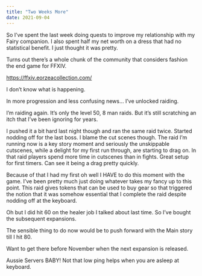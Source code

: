 ```yaml
---
title: "Two Weeks More"
date: 2021-09-04
---
```

So I’ve spent the last week doing quests to improve my relationship with my Fairy companion. I also spent half my net worth on a dress that had no statistical benefit. I just thought it was pretty.

Turns out there’s a whole chunk of the community that considers fashion the end game for FFXIV.

https://ffxiv.eorzeacollection.com/

I don’t know what is happening.

In more progression and less confusing news… I’ve unlocked raiding.

I’m raiding again. It’s only the level 50, 8 man raids. But it’s still scratching an itch that I’ve been ignoring for years.

I pushed it a bit hard last night though and ran the same raid twice. Started nodding off for the last boss. I blame the cut scenes though. The raid I’m running now is a key story moment and seriously the unskippable cutscenes, while a delight for my first run through, are starting to drag on. In that raid players spend more time in cutscenes than in fights. Great setup for first timers. Can see it being a drag pretty quickly. 

Because of that I had my first oh well I HAVE to do this moment with the game. I’ve been pretty much just doing whatever takes my fancy up to this point. This raid gives tokens that can be used to buy gear so that triggered the notion that it was somehow essential that I complete the raid despite nodding off at the keyboard.

Oh but I did hit 60 on the healer job I talked about last time. So I’ve bought the subsequent expansions.

The sensible thing to do now would be to push forward with the Main story till I hit 80.

Want to get there before November when the next expansion is released.

Aussie Servers BABY! Not that low ping helps when you are asleep at keyboard.
